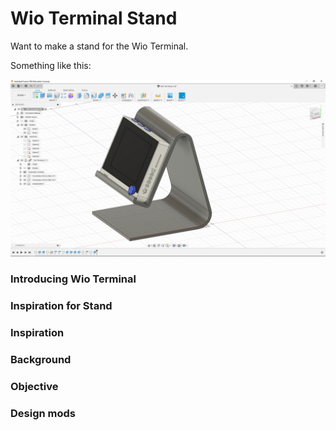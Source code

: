 # Wio Terminal Stand

Want to make a stand for the Wio Terminal.

Something like this:

![Wio Terminal Stand](https://github.com/raspberrypisig/WioTerminalStand/raw/main/wioterminalstand.jpg)

### Introducing Wio Terminal




### Inspiration for Stand







### Inspiration

### Background

### Objective

### Design mods

